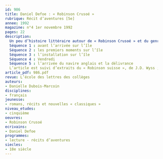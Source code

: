 ```yaml
---
id: 986
title: Daniel Defoe : « Robinson Crusoé » 
rubrique: Récit d’aventures [5e]
annee: 1992
magazine: n°4 1er novembre 1992
pages: 22
description: 
  Un peu d’histoire littéraire autour de « Robinson Crusoé » et du genre de la « robinsonnade », suivi d’une étude de l’œuvre :
  Séquence 1 : avant l’arrivée sur l’île
  Séquence 2 : les premiers moments sur l’île
  Séquence 3 : l’installation sur l’île
  Séquence 4 : Vendredi
  Séquence 5 : l’arrivée du navire anglais et la délivrance
  L’article est suivi d’extraits du « Robinson suisse », de J.D. Wyss ; de « L’Île mystérieuse », de Jules Verne ; du « Robinson des demoiselles », de Mme Woillez ; de « Vendredi ou la Vie sauvage », de Michel Tournier.
article_pdf: 986.pdf
revue: L’école des lettres des collèges
auteurs:
- Danielle Dubois-Marcoin
disciplines:
- français
jeunesse:
- romans, récits et nouvelles « classiques »
niveau_etudes:
- cinquième
oeuvres:
- Robinson Crusoé
ecrivains:
- Daniel Defoe
programmes:
- lecture - récits d’aventures
siecles:
- 18e siècle
---
```

